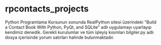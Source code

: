 # rpcontacts_projects
Python Programlama Kursunun sonunda RealPython sitesi üzerindeki "Build a Contact Book With Python, PyQt, and SQLite" adlı uygulamayı uyarlayıp kendimiz denedik. Gerekli kurulumlar ve tüm işleyiş kısımları bilgiler.py adlı dosya içerisinde yorum satırları halinde bulunmaktadır. 
